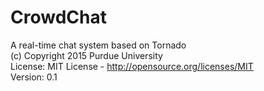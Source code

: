 # CrowdChat
A real-time chat system based on Tornado <br>
(c) Copyright 2015 Purdue University <br>
License: MIT License - http://opensource.org/licenses/MIT <br>
Version: 0.1


